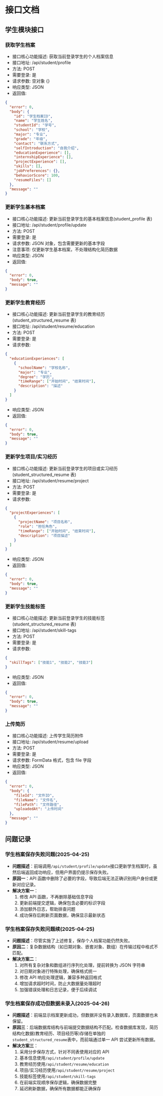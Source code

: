 # 接口文档

## 学生模块接口

### 获取学生档案

- 接口核心功能描述: 获取当前登录学生的个人档案信息
- 接口地址: /api/student/profile
- 方法: POST
- 需要登录: 是
- 请求参数: 空对象 {}
- 响应类型: JSON
- 返回值:

```json
{
  "error": 0,
  "body": {
    "id": "学生档案ID",
    "name": "学生姓名",
    "studentId": "学号",
    "school": "学校",
    "major": "专业",
    "grade": "年级",
    "contact": "联系方式",
    "selfIntroduction": "自我介绍",
    "educationExperience": [],
    "internshipExperience": [],
    "projectExperience": [],
    "skills": [],
    "jobPreferences": {},
    "behaviorScore": 100,
    "resumeFiles": []
  },
  "message": ""
}
```

### 更新学生基本档案

- 接口核心功能描述: 更新当前登录学生的基本档案信息(student_profile 表)
- 接口地址: /api/student/profile/update
- 方法: POST
- 需要登录: 是
- 请求参数: JSON 对象，包含需要更新的基本字段
- 注意事项: 仅更新学生基本档案，不处理结构化简历数据
- 响应类型: JSON
- 返回值:

```json
{
  "error": 0,
  "body": true,
  "message": ""
}
```

### 更新学生教育经历

- 接口核心功能描述: 更新当前登录学生的教育经历(student_structured_resume 表)
- 接口地址: /api/student/resume/education
- 方法: POST
- 需要登录: 是
- 请求参数:

```json
{
  "educationExperiences": [
    {
      "schoolName": "学校名称",
      "major": "专业",
      "degree": "学历",
      "timeRange": ["开始时间", "结束时间"],
      "description": "描述"
    }
  ]
}
```

- 响应类型: JSON
- 返回值:

```json
{
  "error": 0,
  "body": true,
  "message": ""
}
```

### 更新学生项目/实习经历

- 接口核心功能描述: 更新当前登录学生的项目或实习经历(student_structured_resume 表)
- 接口地址: /api/student/resume/project
- 方法: POST
- 需要登录: 是
- 请求参数:

```json
{
  "projectExperiences": [
    {
      "projectName": "项目名称",
      "role": "担任角色",
      "timeRange": ["开始时间", "结束时间"],
      "description": "项目描述"
    }
  ]
}
```

- 响应类型: JSON
- 返回值:

```json
{
  "error": 0,
  "body": true,
  "message": ""
}
```

### 更新学生技能标签

- 接口核心功能描述: 更新当前登录学生的技能标签(student_structured_resume 表)
- 接口地址: /api/student/skill-tags
- 方法: POST
- 需要登录: 是
- 请求参数:

```json
{
  "skillTags": ["技能1", "技能2", "技能3"]
}
```

- 响应类型: JSON
- 返回值:

```json
{
  "error": 0,
  "body": true,
  "message": ""
}
```

### 上传简历

- 接口核心功能描述: 上传学生简历附件
- 接口地址: /api/student/resume/upload
- 方法: POST
- 需要登录: 是
- 请求参数: FormData 格式，包含 file 字段
- 响应类型: JSON
- 返回值:

```json
{
  "error": 0,
  "body": {
    "fileId": "文件ID",
    "fileName": "文件名",
    "filePath": "文件路径",
    "uploadedAt": "上传时间"
  },
  "message": ""
}
```

## 问题记录

### 学生档案保存失败问题(2025-04-25)

- **问题描述**：前端调用`/api/student/profile/update`接口更新学生档案时，虽然后端返回成功响应，但用户界面仍提示保存失败。
- **原因一**：API 函数中删除了必要的字段，导致后端无法正确识别用户身份或更新对应记录。
- **解决方案一**：
  1. 修改 API 函数，不再删除基础信息字段
  2. 更新前端提交逻辑，确保包含必要的标识字段
  3. 添加额外日志，帮助排查问题
  4. 成功保存后刷新页面数据，确保显示最新状态

### 学生档案保存失败问题续(2025-04-25)

- **问题描述**：尽管实施了上述修复，保存个人档案功能仍然失败。
- **原因二**：复杂数据结构（如日期对象、嵌套对象、数组）在传输过程中格式不匹配。
- **解决方案二**：
  1. 对所有复杂对象和数组进行序列化处理，提前转换为 JSON 字符串
  2. 对日期对象进行特殊处理，确保格式统一
  3. 修改 API 响应处理逻辑，兼容多种返回格式
  4. 增加请求超时时间，防止大数据量处理超时
  5. 加强错误处理和日志记录，便于后续调试

### 学生档案保存成功但数据未录入(2025-04-26)

- **问题描述**：前端显示档案更新成功，但数据并没有录入数据库，页面数据也未保留。
- **原因三**：后端数据库结构与前端提交数据结构不匹配。检查数据库发现，简历结构化数据(教育经历、项目经历等)存储在单独的`student_structured_resume`表中，而前端通过单一 API 尝试更新所有数据。
- **解决方案三**：
  1. 采用分步保存方式，针对不同表使用对应的 API
  2. 基本信息使用`/api/student/profile/update`
  3. 教育经历使用`/api/student/resume/education`
  4. 项目/实习经历使用`/api/student/resume/project`
  5. 技能标签使用`/api/student/skill-tags`
  6. 在前端实现顺序保存逻辑，确保数据完整
  7. 延迟刷新数据，确保所有数据都能正确保存
